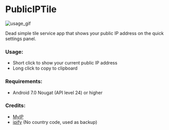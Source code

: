 # PublicIPTile
![usage_gif](https://i.imgur.com/VpeDl4z.gif)

Dead simple tile service app that shows your public IP address on the quick settings panel.

### Usage:
- Short click to show your current public IP address
- Long click to copy to clipboard

### Requirements:
- Android 7.0 Nougat (API level 24) or higher

### Credits:
- [MyIP](https://www.myip.com/api-docs/)
- [ipify](https://www.ipify.org/) (No country code, used as backup)
